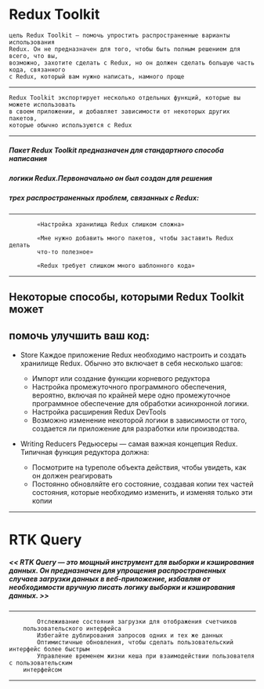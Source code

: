 # Redux Toolkit 
    цель Redux Toolkit — помочь упростить распространенные варианты использования 
    Redux. Он не предназначен для того, чтобы быть полным решением для всего, что вы,
    возможно, захотите сделать с Redux, но он должен сделать большую часть кода, связанного
    с Redux, который вам нужно написать, намного проще
----
    Redux Toolkit экспортирует несколько отдельных функций, которые вы можете использовать
    в своем приложении, и добавляет зависимости от некоторых других пакетов,
    которые обычно используются с Redux
----
#####   Пакет Redux Toolkit предназначен для стандартного способа написания 
#####   логики Redux.Первоначально он был создан для решения 
#####   трех распространенных проблем, связанных с Redux:  
------

            «Настройка хранилища Redux слишком сложна»

            «Мне нужно добавить много пакетов, чтобы заставить Redux делать 
            что-то полезное»
            
            «Redux требует слишком много шаблонного кода»
----
## Hекоторые способы, которыми Redux Toolkit может 
## помочь улучшить ваш код:
    
+   Store
    Каждое приложение Redux необходимо настроить и создать хранилище Redux.
    Обычно это включает в себя несколько шагов:
    + Импорт или создание функции корневого редуктора
    + Настройка промежуточного программного обеспечения, вероятно, включая по крайней мере одно    промежуточное программное обеспечение для обработки асинхронной логики.
    + Настройка расширения Redux DevTools
    + Возможно изменение некоторой логики в зависимости от того, создается ли приложение для разработки или производства.
    
+   Writing Reducers
    Редьюсеры — самая важная концепция Redux. Типичная функция редуктора должна:
    +   Посмотрите на typeполе объекта действия, чтобы увидеть, как он должен реагировать
    +   Постоянно обновляйте его состояние, создавая копии тех частей состояния, которые              необходимо изменить, и изменяя только эти копии
----

#   RTK Query
##### << RTK Query — это мощный инструмент для выборки и кэширования данных. Он предназначен для упрощения распространенных случаев загрузки данных в веб-приложение, избавляя от необходимости вручную писать логику выборки и кэширования данных. >>

-----

            Отслеживание состояния загрузки для отображения счетчиков 
        пользовательского интерфейса
            Избегайте дублирования запросов одних и тех же данных
            Оптимистичные обновления, чтобы сделать пользовательский интерфейс более быстрым
            Управление временем жизни кеша при взаимодействии пользователя с пользовательским
        интерфейсом

----